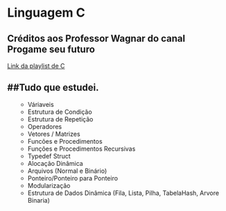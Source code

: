 # Linguagem C

   <h2>Créditos aos Professor Wagnar do canal Progame seu futuro </h2>
      <a href= "https://www.youtube.com/watch?v=r0UR9Bdcpic&list=PLqJK4Oyr5WSjjEQCKkX6oXFORZX7ro3DA&index=1&ab_channel=Programeseufuturo"> Link da playlist de C </a>

 <h2>##Tudo que estudei.</h2>

<ol type ="1"> 
   <ul> 
      <li>Váriaveis </li>
      <li>Estrutura de Condição</li>
      <li>Estrutura de Repetição </li>
      <li>Operadores</li>
      <li>Vetores / Matrizes</li>
      <li>Funcões e Procedimentos </li>
      <li>Funções e Procedimentos Recursivas</li>
      <li>Typedef Struct</li>
      <li>Alocação Dinâmica</li>
      <li>Arquivos (Normal e Binário)</li>
      <li>Ponteiro/Ponteiro para Ponteiro</li>
      <li>Modularização</li>
      <li>Estrutura de Dados Dinâmica (Fila, Lista, Pilha, TabelaHash, Arvore Binaria)</li>
   </ul>
</ol>
